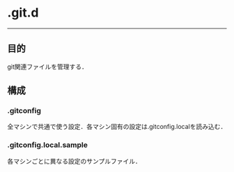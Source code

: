 # .git.d
___

## 目的

git関連ファイルを管理する．

## 構成

### .gitconfig

全マシンで共通で使う設定．各マシン固有の設定は.gitconfig.localを読み込む．

### .gitconfig.local.sample

各マシンごとに異なる設定のサンプルファイル．
